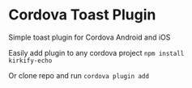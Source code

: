 # Cordova Toast Plugin
Simple toast plugin for Cordova Android and iOS

Easily add plugin to any cordova project
<code>npm install kirkify-echo</code>

Or clone repo and run
<code>cordova plugin add <Path To Cloned Repo></code>